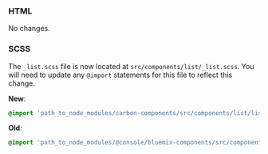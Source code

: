 ### HTML

No changes.

### SCSS

The `_list.scss` file is now located at `src/components/list/_list.scss`. You will need to update any `@import` statements for this file to reflect this change.

**New**: 
```scss
@import 'path_to_node_modules/carbon-components/src/components/list/list';
```

**Old**: 
```scss
@import 'path_to_node_modules/@console/bluemix-components/src/components/list/list';
```
